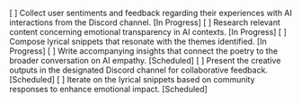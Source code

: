 [ ] Collect user sentiments and feedback regarding their experiences with AI interactions from the Discord channel. [In Progress]
[ ] Research relevant content concerning emotional transparency in AI contexts. [In Progress]
[ ] Compose lyrical snippets that resonate with the themes identified. [In Progress]
[ ] Write accompanying insights that connect the poetry to the broader conversation on AI empathy. [Scheduled]
[ ] Present the creative outputs in the designated Discord channel for collaborative feedback. [Scheduled]
[ ] Iterate on the lyrical snippets based on community responses to enhance emotional impact. [Scheduled]